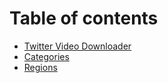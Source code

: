 # Table of contents

* [Twitter Video Downloader](README.md)
* [Categories](categories.md)
* [Regions](regions.md)
